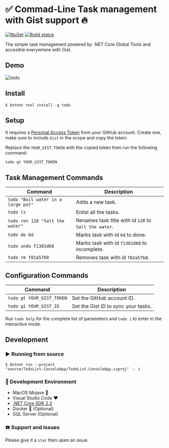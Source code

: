 # :white_check_mark: Commad-Line Task management with Gist support :fire:
<a href="https://www.nuget.org/packages/todo/" rel="todo">![NuGet](https://buildstats.info/nuget/todo)</a> [![Build status](https://ci.appveyor.com/api/projects/status/so416rowstopr46r/branch/master?svg=true)](https://ci.appveyor.com/project/ivanpaulovich/todo/branch/master)

The simple task management powered by .NET Core Global Tools and accesible everywhere with Gist.

## Demo

![todo](https://github.com/ivanpaulovich/todo/raw/master/todo.gif "todo")

## Install

```
$ dotnet tool install -g todo
```

## Setup

It requires a [Personal Access Token](https://github.com/settings/tokens) from your GitHub account. Create one, make sure to include `Gist` in the scope and copy the token. 

Replace the `YOUR_GIST_TOKEN` with the copied token then run the following command:

```
todo gt YOUR_GIST_TOKEN
```

## Task Management Commands

| Command  |  Description |
|---|---|
| `todo "Boil water in a large pot"`  |  Adds a new task. |
| `todo ls`  |  Enlist all the tasks. |
| `todo ren 128 "Salt the water"` |  Renames task title with id `128` to `Salt the water`. |
| `todo do 6d` | Marks task with id `6d` to done. |
| `todo undo f1381d68` | Marks task with id `f1381d68` to incomplete. |
| `todo rm f02a57b8` | Removes task with id `f02a57b8`. |

## Configuration Commands

| Command  |  Description |
|---|---|
| `todo gt YOUR_GIST_TOKEN` | Set the GitHub account ID. |
| `todo gi YOUR_GIST_ID` | Set the Gist ID to sync your tasks. |

Run `todo help` for the complete list of parameters and `todo i` to enter in the interactive mode.

## Development

### :arrow_forward: Running from source

```
$ dotnet run --project "source/TodoList.ConsoleApp/TodoList.ConsoleApp.csproj" -- i
```

### :checkered_flag: Development Environment

* MacOS Mojave :apple:
* Visual Studio Code :heart:
* [.NET Core SDK 2.2](https://www.microsoft.com/net/download/dotnet-core/2.2)
* Docker :whale: (Optional)
* SQL Server (Optional)

### :telephone: Support and Issues

Please give it a `star` then open an issue.
